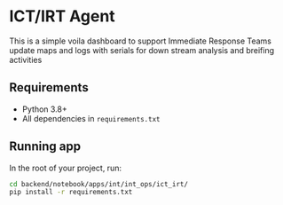 # ICT/IRT Agent

This is a simple voila dashboard to support Immediate Response Teams update maps and logs with serials for down stream analysis and breifing activities 

## Requirements

- Python 3.8+
- All dependencies in `requirements.txt`

## Running app
In the root of your project, run:

```bash
cd backend/notebook/apps/int/int_ops/ict_irt/
pip install -r requirements.txt
